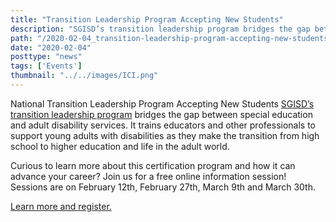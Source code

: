 ```yaml
---
title: "Transition Leadership Program Accepting New Students"
description: "SGISD’s transition leadership program bridges the gap between special education and adult disability services. "
path: "/2020-02-04_transition-leadership-program-accepting-new-students"
date: "2020-02-04"
posttype: "news"
tags: ['Events']
thumbnail: "../../images/ICI.png"
---
```


National Transition Leadership Program Accepting New Students [SGISD’s transition leadership program](https://globalinclusion.umb.edu/academics/certificate-programs/certificate-in-transition-leadership#2-certificate-in-transition-leadership) bridges the gap between special education and adult disability services. It trains educators and other professionals to support young adults with disabilities as they make the transition from high school to higher education and life in the adult world.

Curious to learn more about this certification program and how it can advance your career? Join us for a free online information session! Sessions are on February 12th, February 27th, March 9th and March 30th.  

[Learn more and register.](https://www.eventbrite.com/e/university-of-ma-boston-transition-leadership-program-info-sessions-register-for-one-tickets-92257082417?aff=affiliate1)  
